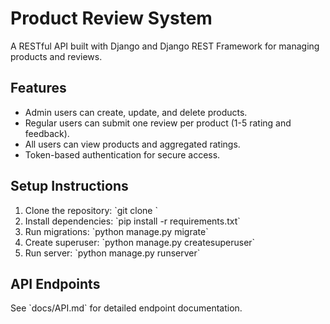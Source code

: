 # Product Review System

A RESTful API built with Django and Django REST Framework for managing products and reviews.

## Features
- Admin users can create, update, and delete products.
- Regular users can submit one review per product (1-5 rating and feedback).
- All users can view products and aggregated ratings.
- Token-based authentication for secure access.

## Setup Instructions
1. Clone the repository: \`git clone <your-repo-url>\`
2. Install dependencies: \`pip install -r requirements.txt\`
3. Run migrations: \`python manage.py migrate\`
4. Create superuser: \`python manage.py createsuperuser\`
5. Run server: \`python manage.py runserver\`

## API Endpoints
See \`docs/API.md\` for detailed endpoint documentation.